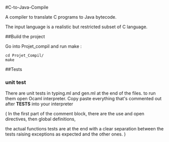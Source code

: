 #C-to-Java-Compile

A compiler to translate C programs to Java bytecode.

The input language is a realistic but restricted subset of C language.


##Build the project

Go into Projet_compil and run make :

````
cd Projet_Compil/
make
````


##Tests

### unit test

There are unit tests in typing.ml and gen.ml at the end of the files.
to run them open Ocaml interpreter.
Copy paste everything that's commented out after **TESTS** into your interpreter

( In the first part of the comment block,
there are the use and open directives, then global definitions,

the actual functions tests are at the end with a clear separation between the tests raising exceptions as expected and the other ones.
)




